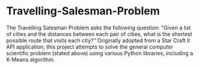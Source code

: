 # Travelling-Salesman-Problem
The Travelling Salesman Problem asks the following question: "Given a list of cities and the distances between each pair of cities, what is the shortest possible route that visits each city?”  Originally adopted from a Star Craft II API application, this project attempts to solve the general computer scientific problem (stated above) using various Python libraries, including a K-Means algorithm.

